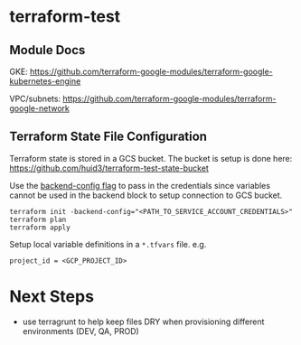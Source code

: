 # terraform-test

## Module Docs

GKE: https://github.com/terraform-google-modules/terraform-google-kubernetes-engine

VPC/subnets: https://github.com/terraform-google-modules/terraform-google-network

## Terraform State File Configuration

Terraform state is stored in a GCS bucket. The bucket is setup is done here: https://github.com/huid3/terraform-test-state-bucket

Use the [backend-config flag](https://developer.hashicorp.com/terraform/language/settings/backends/configuration#partial-configuration) to pass in the credentials since variables cannot be used in the backend block to setup connection to GCS bucket.

```
terraform init -backend-config="<PATH_TO_SERVICE_ACCOUNT_CREDENTIALS>"
terraform plan
terraform apply
```

Setup local variable definitions in a `*.tfvars` file. e.g.
```
project_id = <GCP_PROJECT_ID>
```
# Next Steps
- use terragrunt to help keep files DRY when provisioning different environments (DEV, QA, PROD)
